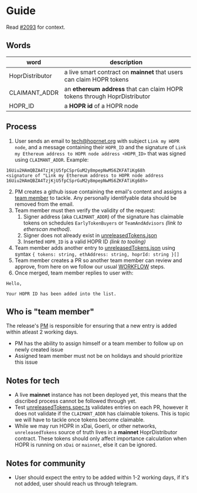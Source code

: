# Guide

Read [#2093](https://github.com/hoprnet/hoprnet/issues/2093) for context.

## Words

| word            | description                                                                |
| --------------- | -------------------------------------------------------------------------- |
| HoprDistributor | a live smart contract on **mainnet** that users can claim HOPR tokens      |
| CLAIMANT_ADDR   | an **ethereum address** that can claim HOPR tokens through HoprDistributor |
| HOPR_ID         | a **HOPR id** of a HOPR node                                               |

## Process

1. User sends an email to tech@hoprnet.org with subject `Link my HOPR node`, and a message containing their `HOPR_ID` and the signature of `Link my Ethereum address to HOPR node address <HOPR_ID>` that was signed using `CLAIMANT_ADDR`. Example:

```
16Uiu2HAmQBZA4TzjKjU5fpCSprGuM2y8mpepNwMS6ZKFATiKg68h
<signature of "Link my Ethereum address to HOPR node address 16Uiu2HAmQBZA4TzjKjU5fpCSprGuM2y8mpepNwMS6ZKFATiKg68h>
```

2. PM creates a github issue containing the email's content and assigns a [team member](#who-is-team-member) to tackle. Any personally identifyable data should be removed from the email.
3. Team member must then verify the validity of the request:
   1. Signer address (aka `CLAIMANT_ADDR`) of the signature has claimable tokens on schedules `EarlyTokenBuyers` or `TeamAndAdvisors` _(link to etherscan method)_.
   2. Signer does not already exist in [unreleasedTokens.json](./packages/cover-traffic/unreleasedTokens.json)
   3. Inserted `HOPR_ID` is a valid HOPR ID _(link to tooling)_
4. Team member adds another entry to [unreleasedTokens.json](./packages/cover-traffic/unreleasedTokens.json) using syntax `{ tokens: string, ethAddress: string, hoprId: string }[]`
5. Team member creates a PR so another team member can review and approve, from here on we follow our usual [WORKFLOW](./WORKFLOW.md) steps.
6. Once merged, team member replies to user with:

```
Hello,

Your HOPR ID has been added into the list.
```

## Who is "team member"

The release's [PM](./WORKFLOW.md) is responsible for ensuring that a new entry is added within atleast 2 working days.

- PM has the ability to assign himself or a team member to follow up on newly created issue
- Assigned team member must not be on holidays and should prioritize this issue

## Notes for tech

- A live **mainnet** instance has not been deployed yet, this means that the discribed process cannot be followed through yet.
- Test [unreleasedTokens.spec.ts](./packages/cover-traffic/unreleasedTokens.json) validates entries on each PR, however it does not validate if the `CLAIMANT_ADDR` has claimable tokens. This is topic we will have to tackle once tokens become claimable.
- While we may run HOPR in xDai, Goerli, or other networks, `unreleasedTokens` source of truth lives in a **mainnet** HoprDistributor contract. These tokens should only affect importance calculation when HOPR is running on `xDai` or `mainnet`, else it can be ignored.

## Notes for community

- User should expect the entry to be added within 1-2 working days, if it's not added, user should reach us through telegram.
